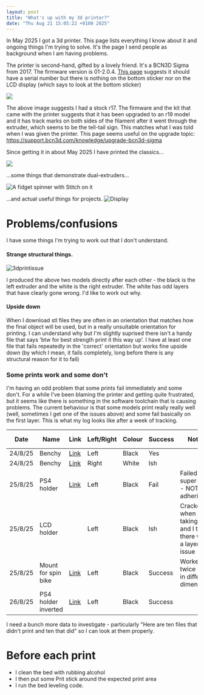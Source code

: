 ```yaml
---
layout: post
title: "What's up with my 3d printer?"
date: "Thu Aug 21 15:05:22 +0100 2025"
---
```



In May 2025 I got a 3d printer. This page lists everything I know about it and ongoing things I'm trying to solve.  It's the page I send people as background when I am having problems. 

The printer is second-hand, gifted by a lovely friend. It's a BCN3D Sigma from 2017.  The firmware version is 01-2.0.4.  [This page](https://support.bcn3d.com/knowledge/upgrade-bcn3d-sigma) suggests it should have a serial number but there is nothing on the bottom sticker nor on the LCD display (which says to look at the bottom sticker) 

![](/assets/images/sigmar17.png)

The above image suggests I had a stock  r17. The firmware and the kit that came with the printer suggests that it has been upgraded to an r19 model and it has track marks on both sides of the filament after it went through the extruder, which seems to be the tell-tail sign. This matches what I was told when I was given the printer.  This page seems useful on the upgrade topic: https://support.bcn3d.com/knowledge/upgrade-bcn3d-sigma

Since getting it in about May 2025 I have printed the classics...

![](/assets/images/benchy.png)

...some things that demonstrate dual-extruders...

![A fidget spinner with Stitch on it](/assets/images/3dspiner.png)

...and actual useful things for projects. 
![Display](/assets/images/speedodisplay1.png)




# Problems/confusions
I have some things I'm trying to work out that I don't understand. 


#### Strange structural things.
![3dprintissue](/assets/images/3dprintstrata.png)

I produced the above two models directly after each other - the black is the left extruder and the white is the right extruder. The white has odd layers that have clearly gone wrong. I'd like to work out why. 

#### Upside down
When I download stl files they are often in an orientation that matches how the final object will be used, but in a really unsuitable orientation for printing. I can understand why but I'm slightly suprised there isn't a handy file that says 'btw for best strength print it this way up'. I have at least one file that fails repeatedly in the 'correct' orientation but works fine upside down (by which I mean, it fails completely, long before there is any structural reason for it to fail)   

### Some prints work and some don't
I'm having an odd problem that some prints fail immediately and some don't.  For a while I've been blaming the printer and getting quite frustrated, but it seems like there is something in the software toolchain that is causing problems.  The current behaviour is that some models print really really well (well, sometimes I get one of the issues above) and some fail basically on the first layer. This is what my log looks like after a week of tracking.  

| Date    | Name                 | Link                                                                 | Left/Right | Colour | Success | Notes                                              | Fail attempts |
|---------|----------------------|----------------------------------------------------------------------|------------|--------|---------|---------------------------------------------------|---------------|
| 24/8/25 | Benchy              | [Link](https://www.printables.com/model/3161-3d-benchy/files)        | Left       | Black  | Yes     |                                                   |               |
| 24/8/25 | Benchy              | [Link](https://www.printables.com/model/3161-3d-benchy/files)        | Right      | White  | Ish     |                                                   |               |
| 25/8/25 | PS4 holder          | [Link](https://www.printables.com/model/345321-dualshock-ps4-controler-under-desk-mount) | Left       | Black  | Fail    | Failed super early - NOT adhering                 | 2             |
| 25/8/25 | LCD holder          |                                                                      | Left       | Black  | Ish     | Cracked when taking off and I think there was a layer issue |               |
| 25/8/25 | Mount for spin bike | [Link](https://www.thingiverse.com/thing:4838591)                    | Left       | Black  | Success | Worked twice even in different dimensions         |               |
| 26/8/25 | PS4 holder inverted | [Link](https://www.printables.com/model/345321-dualshock-ps4-controler-under-desk-mount) | Left       | Black  | Success |                                                   |               |

I need a bunch more data to investigate - particularly "Here are ten files that didn't print and ten that did" so I can look at them properly.  

# Before each print

* I clean the bed with rubbing alcohol 
* I then put some Prit stick around the expected print area 
* I run the bed leveling code. 





